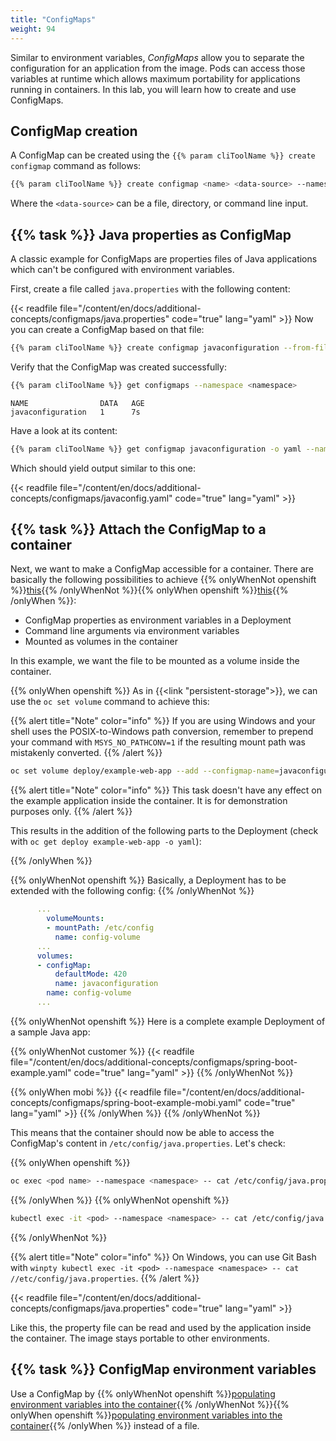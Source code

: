 ```yaml
---
title: "ConfigMaps"
weight: 94
---
```


Similar to environment variables, _ConfigMaps_ allow you to separate the configuration for an application from the image. Pods can access those variables at runtime which allows maximum portability for applications running in containers.
In this lab, you will learn how to create and use ConfigMaps.


## ConfigMap creation

A ConfigMap can be created using the `{{% param cliToolName %}} create configmap` command as follows:

```bash
{{% param cliToolName %}} create configmap <name> <data-source> --namespace <namespace>
```

Where the `<data-source>` can be a file, directory, or command line input.


## {{% task %}} Java properties as ConfigMap

A classic example for ConfigMaps are properties files of Java applications which can't be configured with environment variables.

First, create a file called `java.properties` with the following content:

{{< readfile file="/content/en/docs/additional-concepts/configmaps/java.properties" code="true" lang="yaml" >}}
Now you can create a ConfigMap based on that file:

```bash
{{% param cliToolName %}} create configmap javaconfiguration --from-file=./java.properties --namespace <namespace>
```

Verify that the ConfigMap was created successfully:

```bash
{{% param cliToolName %}} get configmaps --namespace <namespace>
```

```
NAME                DATA   AGE
javaconfiguration   1      7s
```

Have a look at its content:

```bash
{{% param cliToolName %}} get configmap javaconfiguration -o yaml --namespace <namespace>
```

Which should yield output similar to this one:

{{< readfile file="/content/en/docs/additional-concepts/configmaps/javaconfig.yaml" code="true" lang="yaml" >}}


## {{% task %}} Attach the ConfigMap to a container

Next, we want to make a ConfigMap accessible for a container. There are basically the following possibilities to achieve {{% onlyWhenNot openshift %}}[this](https://kubernetes.io/docs/tasks/configure-pod-container/configure-pod-configmap/){{% /onlyWhenNot %}}{{% onlyWhen openshift %}}[this](https://docs.openshift.com/container-platform/latest/applications/config-maps.html){{% /onlyWhen %}}:

* ConfigMap properties as environment variables in a Deployment
* Command line arguments via environment variables
* Mounted as volumes in the container

In this example, we want the file to be mounted as a volume inside the container.

{{% onlyWhen openshift %}}
As in {{<link "persistent-storage">}}, we can use the `oc set volume` command to achieve this:

{{% alert title="Note" color="info" %}}
If you are using Windows and your shell uses the POSIX-to-Windows path conversion, remember to prepend your command with `MSYS_NO_PATHCONV=1` if the resulting mount path was mistakenly converted.
{{% /alert %}}

```bash
oc set volume deploy/example-web-app --add --configmap-name=javaconfiguration --mount-path=/etc/config --name=config-volume --type configmap --namespace <namespace>
```

{{% alert title="Note" color="info" %}}
This task doesn't have any effect on the example application inside the container. It is for demonstration purposes only.
{{% /alert %}}

This results in the addition of the following parts to the Deployment (check with `oc get deploy example-web-app -o yaml`):

{{% /onlyWhen %}}

{{% onlyWhenNot openshift %}}
Basically, a Deployment has to be extended with the following config:
{{% /onlyWhenNot %}}

```yaml
      ...
        volumeMounts:
        - mountPath: /etc/config
          name: config-volume
      ...
      volumes:
      - configMap:
          defaultMode: 420
          name: javaconfiguration
        name: config-volume
      ...
```

{{% onlyWhenNot openshift %}}
Here is a complete example Deployment of a sample Java app:

{{% onlyWhenNot customer %}}
{{< readfile file="/content/en/docs/additional-concepts/configmaps/spring-boot-example.yaml" code="true" lang="yaml" >}}
{{% /onlyWhenNot %}}

{{% onlyWhen mobi %}}
{{< readfile file="/content/en/docs/additional-concepts/configmaps/spring-boot-example-mobi.yaml" code="true" lang="yaml" >}}
{{% /onlyWhen %}}
{{% /onlyWhenNot %}}

This means that the container should now be able to access the ConfigMap's content in `/etc/config/java.properties`. Let's check:

{{% onlyWhen openshift %}}

```bash
oc exec <pod name> --namespace <namespace> -- cat /etc/config/java.properties
```

{{% /onlyWhen %}}
{{% onlyWhenNot openshift %}}

```bash
kubectl exec -it <pod> --namespace <namespace> -- cat /etc/config/java.properties
```

{{% /onlyWhenNot %}}

{{% alert title="Note" color="info" %}}
On Windows, you can use Git Bash with `winpty kubectl exec -it <pod> --namespace <namespace> -- cat //etc/config/java.properties`.
{{% /alert %}}

{{< readfile file="/content/en/docs/additional-concepts/configmaps/java.properties" code="true" lang="yaml" >}}

Like this, the property file can be read and used by the application inside the container. The image stays portable to other environments.


## {{% task %}} ConfigMap environment variables

Use a ConfigMap by {{% onlyWhenNot openshift %}}[populating environment variables into the container](https://kubernetes.io/docs/tasks/configure-pod-container/configure-pod-configmap/#define-container-environment-variables-using-configmap-data){{% /onlyWhenNot %}}{{% onlyWhen openshift %}}[populating environment variables into the container](https://docs.openshift.com/container-platform/latest/applications/config-maps.html#nodes-pods-configmaps-use-case-consuming-in-env-vars_config-maps){{% /onlyWhen %}} instead of a file.
